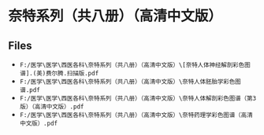 # 奈特系列（共八册）（高清中文版）

## Files

- `F:/医学\医学\西医各科\奈特系列（共八册）（高清中文版）\[奈特人体神经解剖彩色图谱].(美)费尔腾.扫描版.pdf`
- `F:/医学\医学\西医各科\奈特系列（共八册）（高清中文版）\奈特人体胚胎学彩色图谱.pdf`
- `F:/医学\医学\西医各科\奈特系列（共八册）（高清中文版）\奈特人体解剖彩色图谱（第3版）（高清中文版）.pdf`
- `F:/医学\医学\西医各科\奈特系列（共八册）（高清中文版）\奈特药理学彩色图谱（高清中文版）.pdf`
